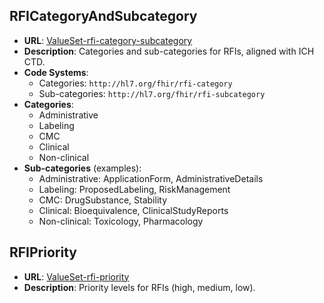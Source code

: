 ## RFICategoryAndSubcategory
- **URL**: [ValueSet-rfi-category-subcategory](ValueSet-rfi-category-subcategory.html)
- **Description**: Categories and sub-categories for RFIs, aligned with ICH CTD.
- **Code Systems**:
  - Categories: `http://hl7.org/fhir/rfi-category`
  - Sub-categories: `http://hl7.org/fhir/rfi-subcategory`
- **Categories**:
  - Administrative
  - Labeling
  - CMC
  - Clinical
  - Non-clinical
- **Sub-categories** (examples):
  - Administrative: ApplicationForm, AdministrativeDetails
  - Labeling: ProposedLabeling, RiskManagement
  - CMC: DrugSubstance, Stability
  - Clinical: Bioequivalence, ClinicalStudyReports
  - Non-clinical: Toxicology, Pharmacology

## RFIPriority
- **URL**: [ValueSet-rfi-priority](ValueSet-rfi-priority.html)
- **Description**: Priority levels for RFIs (high, medium, low).